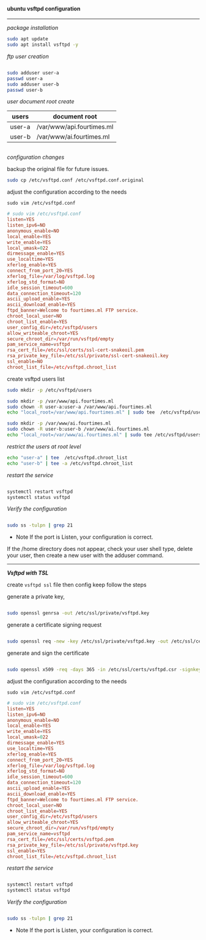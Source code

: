 #### ubuntu vsftpd configuration
---

_package installation_

```bash
sudo apt update
sudo apt install vsftpd -y
```
_ftp user creation_

```bash

sudo adduser user-a
passwd user-a
sudo adduser user-b
passwd user-b
```

_user document root create_

|users| document root|
|---|---|
|user-a|/var/www/api.fourtimes.ml|
|user-b|/var/www/ai.fourtimes.ml|

```bash

```
_configuration changes_

backup the original file  for future issues.

```bash
sudo cp /etc/vsftpd.conf /etc/vsftpd.conf.original
```

adjust the configuration according to the needs

`sudo vim /etc/vsftpd.conf`

```conf
# sudo vim /etc/vsftpd.conf
listen=YES
listen_ipv6=NO
anonymous_enable=NO
local_enable=YES
write_enable=YES
local_umask=022
dirmessage_enable=YES
use_localtime=YES
xferlog_enable=YES
connect_from_port_20=YES
xferlog_file=/var/log/vsftpd.log
xferlog_std_format=NO
idle_session_timeout=600
data_connection_timeout=120
ascii_upload_enable=YES
ascii_download_enable=YES
ftpd_banner=Welcome to fourtimes.ml FTP service.
chroot_local_user=NO
chroot_list_enable=YES
user_config_dir=/etc/vsftpd/users
allow_writeable_chroot=YES
secure_chroot_dir=/var/run/vsftpd/empty
pam_service_name=vsftpd
rsa_cert_file=/etc/ssl/certs/ssl-cert-snakeoil.pem
rsa_private_key_file=/etc/ssl/private/ssl-cert-snakeoil.key
ssl_enable=NO
chroot_list_file=/etc/vsftpd.chroot_list

```


create vsftpd users list

```bash
sudo mkdir -p /etc/vsftpd/users

sudo mkdir -p /var/www/api.fourtimes.ml
sudo chown -R user-a:user-a /var/www/api.fourtimes.ml
echo "local_root=/var/www/api.fourtimes.ml" | sudo tee  /etc/vsftpd/users/user-a

sudo mkdir -p /var/www/ai.fourtimes.ml
sudo chown -R user-b:user-b /var/www/ai.fourtimes.ml
echo "local_root=/var/www/ai.fourtimes.ml" | sudo tee /etc/vsftpd/users/user-b
```

_restrict the users at root level_

```bash
echo "user-a" | tee  /etc/vsftpd.chroot_list
echo "user-b" | tee -a /etc/vsftpd.chroot_list
```
 
_restart the service_

```bash

systemctl restart vsftpd
systemctl status vsftpd

```

_Verify the configuration_

```bash

sudo ss -tulpn | grep 21

```

 * Note If the port is Listen, your configuration is correct.

If the /home directory does not appear, check your user shell type, delete your user, then create a new user with the adduser command.
 
 ---
 
 _**Vsftpd with TSL**_
 
 create `vsftpd ssl` file then config keep follow the steps
 
 generate a private key,
 
 ```bash

sudo openssl genrsa -out /etc/ssl/private/vsftpd.key

```
 
 generate a certificate signing request
 
 ```bash
 
 sudo openssl req -new -key /etc/ssl/private/vsftpd.key -out /etc/ssl/certs/vsftpd.csr
 
 ```
 generate and sign the certificate
 
 ```bash
 
 sudo openssl x509 -req -days 365 -in /etc/ssl/certs/vsftpd.csr -signkey /etc/ssl/private/vsftpd.key -out /etc/ssl/certs/vsftpd.pem
 
 ```
 
 
 adjust the configuration according to the needs

`sudo vim /etc/vsftpd.conf`

```conf
# sudo vim /etc/vsftpd.conf
listen=YES
listen_ipv6=NO
anonymous_enable=NO
local_enable=YES
write_enable=YES
local_umask=022
dirmessage_enable=YES
use_localtime=YES
xferlog_enable=YES
connect_from_port_20=YES
xferlog_file=/var/log/vsftpd.log
xferlog_std_format=NO
idle_session_timeout=600
data_connection_timeout=120
ascii_upload_enable=YES
ascii_download_enable=YES
ftpd_banner=Welcome to fourtimes.ml FTP service.
chroot_local_user=NO
chroot_list_enable=YES
user_config_dir=/etc/vsftpd/users
allow_writeable_chroot=YES
secure_chroot_dir=/var/run/vsftpd/empty
pam_service_name=vsftpd
rsa_cert_file=/etc/ssl/certs/vsftpd.pem
rsa_private_key_file=/etc/ssl/private/vsftpd.key
ssl_enable=YES
chroot_list_file=/etc/vsftpd.chroot_list

```

_restart the service_

```bash

systemctl restart vsftpd
systemctl status vsftpd

```


_Verify the configuration_

```bash

sudo ss -tulpn | grep 21

```

 * Note If the port is Listen, your configuration is correct.

